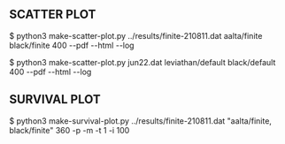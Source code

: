 SCATTER PLOT
------------
$ python3 make-scatter-plot.py ../results/finite-210811.dat aalta/finite black/finite 400 --pdf --html --log

$ python3 make-scatter-plot.py jun22.dat leviathan/default black/default 400 --pdf --html --log




SURVIVAL PLOT
-------------
$ python3 make-survival-plot.py ../results/finite-210811.dat "aalta/finite, black/finite" 360 -p -m -t 1 -i 100
